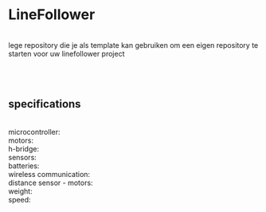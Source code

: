 # LineFollower
<br />
lege repository die je als template kan gebruiken om een eigen repository te starten voor uw linefollower project
<br />
<br />

<br />
<br />
  
## specifications
<br />
microcontroller:
<br />
motors: 
<br />
h-bridge:
<br />
sensors:
<br />
batteries:
<br />
wireless communication:
<br />
distance sensor - motors:
<br />
weight:
<br />
speed: 
<br />
